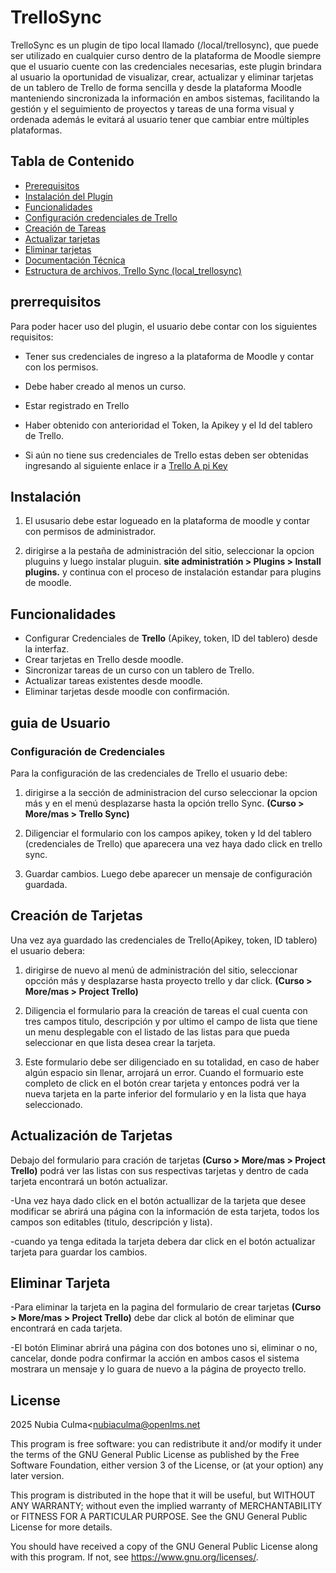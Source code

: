 # TrelloSync #

TrelloSync es un plugin de tipo local llamado (/local/trellosync), que puede ser utilizado en cualquier curso dentro de la plataforma de Moodle siempre que el usuario cuente con las credenciales necesarias, este plugin brindara  al usuario la oportunidad de visualizar, crear, actualizar y eliminar tarjetas de un tablero de Trello de forma sencilla y desde la plataforma Moodle manteniendo sincronizada la información en ambos sistemas, facilitando la gestión y el seguimiento de proyectos y tareas de una forma visual y ordenada además le evitará al usuario tener que cambiar entre múltiples plataformas.

## Tabla de Contenido ##

- [Prerequisitos](*prerrequisitos)
- [Instalación del Plugin](*instalación_del_plugin)
- [Funcionalidades](*funcionalidades)
- [Configuración credenciales de Trello](*configuración_de_credenciales_de_trello)
- [Creación de Tareas](*creación_de_tareas)
- [Actualizar tarjetas](*actualizar_tarjetas)
- [Eliminar tarjetas](*eliminar_tarjetas)
- [Documentación Técnica](*documentación_técnica)
- [Estructura de archivos, Trello Sync (local_trellosync)](*Estructura_de_archivos,_Trello_Sync_(local_trellosync))


## prerrequisitos ##

Para poder hacer uso del plugin, el usuario debe contar con los siguientes requisitos:

- Tener sus credenciales de ingreso a la plataforma de Moodle y contar con los permisos.

- Debe haber creado al menos un curso.

- Estar registrado en Trello 

- Haber obtenido con anterioridad el Token, la Apikey y el Id del tablero de Trello. 

- Si aún no tiene sus credenciales de Trello  estas deben ser obtenidas  ingresando al siguiente enlace ir a [Trello A pi Key](https://developer.atlassian.com/cloud/trello/guides/rest-api/api-introduction/)

## Instalación ##

1. El ususario debe estar logueado en la plataforma de moodle y contar con permisos de administrador.
   
2. dirigirse a la pestaña de administración del sitio, seleccionar la opcion pluguins y luego instalar pluguin.
**site administratión > Plugins > Install plugins.** y continua con el proceso de instalación estandar para plugins de moodle. 

## Funcionalidades ##

- Configurar Credenciales de **Trello** (Apikey, token, ID del tablero) desde la interfaz.
- Crear tarjetas en Trello desde moodle.
- Sincronizar tareas de un curso con un tablero de Trello.
- Actualizar tareas existentes desde moodle.
- Eliminar tarjetas desde moodle con confirmación.

## guia de Usuario ##
### Configuración de Credenciales ##
Para la configuración de las credenciales de Trello el usuario debe:
1. dirigirse a la sección de administracion del curso seleccionar la opcion más y en el menú desplazarse hasta la opción trello Sync. **(Curso > More/mas > Trello Sync)**

2. Diligenciar el formulario con los campos apikey, token y Id del tablero (credenciales de Trello) que aparecera una vez haya dado click en trello sync.

3. Guardar cambios. Luego debe aparecer un mensaje de configuración guardada. 

## Creación de Tarjetas ##

Una vez aya guardado las credenciales de Trello(Apikey, token, ID tablero) el usuario debera:
1. dirigirse de nuevo al menú de administración del sitio, seleccionar opcción más y desplazarse hasta proyecto trello y dar click. **(Curso > More/mas > Project Trello)**

2. Diligencia el formulario para la creación de tareas el cual cuenta con tres campos titulo, descripción y por ultimo el campo de lista que tiene un menu desplegable con el listado de las listas para que pueda seleccionar en que lista desea crear la tarjeta.

3. Este formulario debe ser diligenciado en su totalidad, en caso de haber algún espacio sin llenar, arrojará un error. Cuando el formuario este completo de click en el botón crear tarjeta y entonces  podrá ver la nueva tarjeta en la parte inferior del formulario y en la lista que haya seleccionado.

## Actualización de Tarjetas ##

 Debajo del formulario para cración de tarjetas **(Curso > More/mas > Project Trello)** podrá ver las listas con sus respectivas tarjetas y dentro de cada tarjeta encontrará un botón actualizar.

-Una vez haya dado click en el botón actuallizar de la tarjeta que desee modificar se abrirá una página con la información de esta tarjeta, todos los campos son editables (titulo, descripción y lista).

-cuando ya tenga editada la tarjeta debera dar click en el botón actualizar tarjeta para guardar los cambios.

## Eliminar Tarjeta ##

-Para eliminar la tarjeta en la pagina del formulario de crear tarjetas **(Curso > More/mas > Project Trello)** debe dar click al botón de eliminar que encontrará en cada tarjeta.

-El botón Eliminar abrirá una página con dos botones uno si, eliminar o no, cancelar, donde podra confirmar la acción en ambos casos el sistema mostrara un mensaje y lo guara de nuevo a la página de proyecto trello.

## License ##

2025 Nubia Culma<nubiaculma@openlms.net

This program is free software: you can redistribute it and/or modify it under
the terms of the GNU General Public License as published by the Free Software
Foundation, either version 3 of the License, or (at your option) any later
version.

This program is distributed in the hope that it will be useful, but WITHOUT ANY
WARRANTY; without even the implied warranty of MERCHANTABILITY or FITNESS FOR A
PARTICULAR PURPOSE.  See the GNU General Public License for more details.

You should have received a copy of the GNU General Public License along with
this program.  If not, see <https://www.gnu.org/licenses/>.
